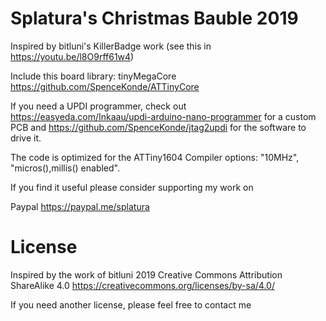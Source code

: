 # Splatura's Christmas Bauble 2019
Inspired by bitluni's KillerBadge work (see this in https://youtu.be/l8O9rff61w4)

Include this board library: tinyMegaCore https://github.com/SpenceKonde/ATTinyCore

If you need a UPDI programmer, check out https://easyeda.com/Inkaau/updi-arduino-nano-programmer for a custom PCB and https://github.com/SpenceKonde/jtag2updi for the software to drive it.

The code is optimized for the ATTiny1604
Compiler options: "10MHz", "micros(),millis() enabled".


If you find it useful please consider supporting my work on

Paypal https://paypal.me/splatura


# License
Inspired by the work of bitluni 2019
Creative Commons Attribution ShareAlike 4.0
https://creativecommons.org/licenses/by-sa/4.0/

If you need another license, please feel free to contact me
